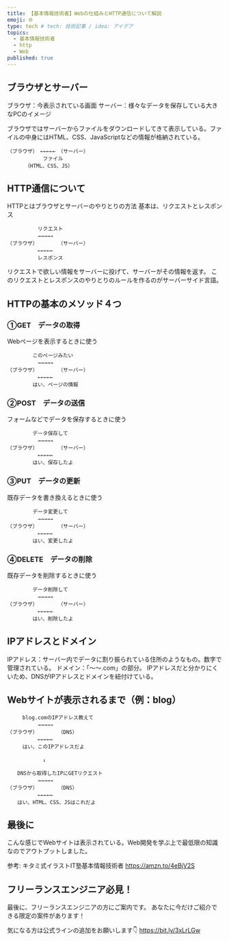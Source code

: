 ```yaml
---
title: 【基本情報技術者】Webの仕組みとHTTP通信について解説
emoji: 🌐
type: tech # tech: 技術記事 / idea: アイデア
topics: 
  - 基本情報技術者
  - http
  - Web
published: true
---
```


## ブラウザとサーバー

ブラウザ：今表示されている画面
サーバー：様々なデータを保存している大きなPCのイメージ

ブラウザではサーバーからファイルをダウンロードしてきて表示している。ファイルの中身にはHTML、CSS、JavaScriptなどの情報が格納されている。

```
（ブラウザ）　←←←←←　（サーバー）
　　　　　　　ファイル
　　　　（HTML、CSS、JS）
```

## HTTP通信について

HTTPとはブラウザとサーバーのやりとりの方法
基本は、リクエストとレスポンス

```
　　　　　　リクエスト
　　　　　　→→→→→
（ブラウザ）　　　　　（サーバー）
　　　　　　←←←←←
　　　　　　レスポンス
```

リクエストで欲しい情報をサーバーに投げて、サーバーがその情報を返す。
このリクエストとレスポンスのやりとりのルールを作るのがサーバーサイド言語。

## HTTPの基本のメソッド４つ

### ①GET　データの取得

Webページを表示するときに使う

```
　　　　　このページみたい
　　　　　　→→→→→
（ブラウザ）　　　　　（サーバー）
　　　　　　←←←←←
　　　　　はい、ページの情報
```

### ②POST　データの送信

フォームなどでデータを保存するときに使う

```
　　　　　データ保存して
　　　　　　→→→→→
（ブラウザ）　　　　　（サーバー）
　　　　　　←←←←←
　　　　　はい、保存したよ
```

### ③PUT　データの更新

既存データを書き換えるときに使う

```
　　　　　データ変更して
　　　　　　→→→→→
（ブラウザ）　　　　　（サーバー）
　　　　　　←←←←←
　　　　　はい、変更したよ
```

### ④DELETE　データの削除

既存データを削除するときに使う

```
　　　　　データ削除して
　　　　　　→→→→→
（ブラウザ）　　　　　（サーバー）
　　　　　　←←←←←
　　　　　はい、削除したよ
```

## IPアドレスとドメイン

IPアドレス：サーバー内でデータに割り振られている住所のようなもの。数字で管理されている。
ドメイン：「〜〜.com」の部分。
IPアドレスだと分かりにくいため、DNSがIPアドレスとドメインを紐付けている。

## Webサイトが表示されるまで（例：blog）

```
　　　blog.comのIPアドレス教えて
　　　　　　→→→→→
（ブラウザ）　　　　　（DNS）
　　　　　　←←←←←
　　　はい、このIPアドレスだよ

　　　　　　　↓

　　DNSから取得したIPにGETリクエスト
　　　　　　→→→→→
（ブラウザ）　　　　　（DNS）
　　　　　　←←←←←
　　はい、HTML、CSS、JSはこれだよ
```

## 最後に

こんな感じでWebサイトは表示されている。Web開発を学ぶ上で最低限の知識なのでアウトプットしました。

参考: キタミ式イラストIT塾基本情報技術者
https://amzn.to/4eBjV2S

## フリーランスエンジニア必見！

最後に、フリーランスエンジニアの方にご案内です。
あなたに今だけご紹介できる限定の案件があります！

気になる方は公式ラインの追加をお願いします👇
https://bit.ly/3xLrLGw